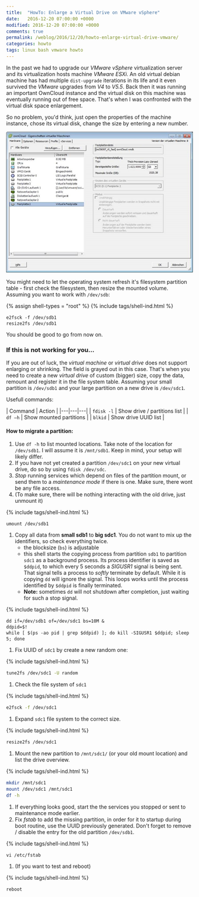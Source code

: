 ```yaml
---
title:  "HowTo: Enlarge a Virtual Drive on VMware vSphere"
date:   2016-12-20 07:00:00 +0000
modified: 2016-12-20 07:00:00 +0000 
comments: true
permalink: /weblog/2016/12/20/howto-enlarge-virtual-drive-vmware/
categories: howto
tags: linux bash vmware howto
---
```


In the past we had to upgrade our *VMware vSphere* virtualization server and its virtualization hosts machine *VMware ESXi*. An old virtual debian machine has had multiple `dist-upgrade` iterations in its life and it even survived the *VMware* upgrades from *V4* to *V5.5*. Back then it was running an important OwnCloud instance and the virtual disk on this machine was eventually running out of free space. That's when I was confronted with the virtual disk space enlargement.


<!--more-->

So no problem, you'd think, just open the properties of the machine instance, chose its virtual disk, change the size by entering a new number.

![screen][screen]

You might need to let the operating system refresh it's filesystem partition table - first check the filesystem, then resize the mounted volume. Assuming you want to work with `/dev/sdb`:


{% assign shell-types = "root" %}
{% include tags/shell-ind.html %}
```
e2fsck -f /dev/sdb1
resize2fs /dev/sdb1
```

You should be good to go from now on.


### If this is not working for you...

If you are out of luck, the *virtual machine* or *virtual drive* does not support enlarging or shrinking. The field is grayed out in this case. That's when you need to create a new *virtual drive* of custom (bigger) size, copy the data, remount and register it in the file system table. Assuming your small partition is `/dev/sdb1` and your large partition on a new drive is `/dev/sdc1`. 


 
Usefull commands:
 
| Command | Action |
|---|---|---|
| ```fdisk -l``` | Show drive / partitions list |
| ```df –h``` | Show mounted partitions |
| ```blkid``` | Show drive UUID list |


#### How to migrate a partition:

1. Use `df -h` to list mounted locations. Take note of the location for `/dev/sdb1`. I will assume it is `/mnt/sdb1`. Keep in mind, your setup will likely differ.
1. If you have not yet created a partition `/dev/sdc1` on your new virtual drive, do so by using `fdisk /dev/sdc`.
1. *Stop* running services which depend on files of the partition mount, or send them to a *maintenance mode* if there is one. Make sure, there wont be any file access.
1. (To make sure, there will be nothing interacting with the old drive, just unmount it)

{% include tags/shell-ind.html %}
```
umount /dev/sdb1
```

1. Copy all data from **small sdb1** to **big sdc1**. You do not want to mix up the identifiers, so check everything twice.
   * the blocksize (`bs`) is adjustable
   * this shell starts the copying process from partition `sdb1` to partition `sdc1` as a background process. Its process identifier is saved as `$ddpid`, to which every 5 seconds a *SIGUSR1* signal is being sent. That signal tells a process to *softly* terminate by default. While it is copying `dd` will ignore the signal. This loops works until the process identified by `$ddpid` is finally terminated.
   * **Note:** sometimes `dd` will not shutdown after completion, just waiting for such a stop signal.

{% include tags/shell-ind.html %}
```
dd if=/dev/sdb1 of=/dev/sdc1 bs=10M &
ddpid=$!
while [ $(ps -ao pid | grep $ddpid) ]; do kill -SIGUSR1 $ddpid; sleep 5; done
```
 

1. Fix UUID of `sdc1` by create a new random one:

{% include tags/shell-ind.html %}
```bash
tune2fs /dev/sdc1 -U random
```

1. Check the file system of `sdc1`

{% include tags/shell-ind.html %}
```bash
e2fsck -f /dev/sdc1
```

1. Expand `sdc1` file system to the correct size.

{% include tags/shell-ind.html %}
```bash
resize2fs /dev/sdc1
```

1. Mount the new partition to `/mnt/sdc1/` (or your old mount location) and list the drive overview.

{% include tags/shell-ind.html %}
```bash
mkdir /mnt/sdc1
mount /dev/sdc1 /mnt/sdc1
df -h
```

1. If everything looks good, start the the services you stopped or sent to maintenance mode earlier.
1. Fix *fstab* to add the missing partition, in order for it to startup during boot routine, use the UUID previously generated. Don't forget to remove / disable the entry for the old partition `/dev/sdb1`.

{% include tags/shell-ind.html %}
```
vi /etc/fstab
```

1. (If you want to test and reboot)

{% include tags/shell-ind.html %}
```
reboot
```


[screen]: /content-images/vsphere-virtual-drive.jpg
 

